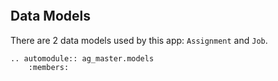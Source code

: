 ```{include} README.md
```

## Data Models

There are 2 data models used by this app: `Assignment` and `Job`.

```{eval-rst}
.. automodule:: ag_master.models
    :members:
```